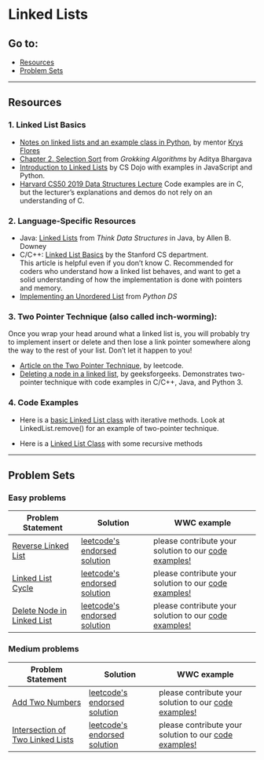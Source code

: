 # Linked Lists

## Go to:
 * [Resources](#resources)
 * [Problem Sets](#problem-sets)

___

## Resources

### 1. Linked List Basics
* [Notes on linked lists and an example class in Python](https://github.com/rogue0137/practice/blob/master/data_structure_info/linked_lists/linked_lists.md), by mentor [Krys Flores](https://www.krysflores.com)
* [Chapter 2. Selection Sort](https://livebook.manning.com/book/grokking-algorithms/chapter-2/) from _Grokking Algorithms_ by Aditya Bhargava
* [Introduction to Linked Lists](https://m.youtube.com/watch?v=WwfhLC16bis) by CS Dojo with examples in JavaScript and Python.
* [Harvard CS50 2019 Data Structures Lecture](https://www.youtube.com/watch?v=4IrUAqYKjIA&list=PLhQjrBD2T381L3iZyDTxRwOBuUt6m1FnW&index=6&t=1823s)
Code examples are in C, but the lecturer’s explanations and demos do not rely on an understanding of C. 

### 2. Language-Specific Resources
* Java: [Linked Lists](http://greenteapress.com/thinkdast/html/thinkdast005.html) from _Think Data Structures_ in Java, by Allen B. Downey
* C/C++: [Linked List Basics](http://cslibrary.stanford.edu/103/LinkedListBasics.pdf) by the Stanford CS department.  
This article is helpful even if you don’t know C. Recommended for coders who understand how a linked list behaves, and want to get a solid understanding of how the implementation is done with pointers and memory. 
* [Implementing an Unordered List](https://runestone.academy/runestone/books/published/pythonds/BasicDS/ImplementinganUnorderedListLinkedLists.html) from _Python DS_

### 3. Two Pointer Technique (also called inch-worming):
Once you wrap your head around what a linked list is, you will probably try to implement insert or delete and then lose a link pointer somewhere along the way to the rest of your list. 
Don’t let it happen to you!  
* [Article on the Two Pointer Technique](https://leetcode.com/articles/two-pointer-technique/#), by leetcode.  
* [Deleting a node in a linked list](https://www.geeksforgeeks.org/linked-list-set-3-deleting-node/), by geeksforgeeks. Demonstrates two-pointer technique with code examples in C/C++, Java, and Python 3. 

### 4. Code Examples
* Here is a [basic Linked List class](https://github.com/elaguerta/wwcsf-algos/blob/master/code-examples/LinkedLists/LinkedList.py) with iterative methods. Look at LinkedList.remove() for an example of two-pointer technique. 

* Here is a [Linked List Class](https://github.com/elaguerta/wwcsf-algos/blob/master/code-examples/LinkedLists/LinkedListRecursive.py) with some recursive methods
___

## Problem Sets

### Easy problems
Problem Statement | Solution | WWC example
--- | --- | ---
[Reverse Linked List](https://leetcode.com/explore/interview/card/top-interview-questions-easy/93/linked-list/560/) | [leetcode's endorsed solution](https://leetcode.com/explore/interview/card/top-interview-questions-easy/93/linked-list/560/) | please contribute your solution to our [code examples!](https://github.com/elaguerta/wwcsf-algos/tree/master/code-examples/LinkedLists)
[Linked List Cycle](https://leetcode.com/explore/interview/card/top-interview-questions-easy/93/linked-list/773/) | [leetcode's endorsed solution](https://leetcode.com/articles/linked-list-cycle/) | please contribute your solution to our [code examples!](https://github.com/elaguerta/wwcsf-algos/tree/master/code-examples/LinkedLists)
[Delete Node in Linked List](https://leetcode.com/explore/interview/card/top-interview-questions-easy/93/linked-list/553/) | [leetcode's endorsed solution](https://leetcode.com/articles/delete-node-linked-list/#) | please contribute your solution to our [code examples!](https://github.com/elaguerta/wwcsf-algos/tree/master/code-examples/LinkedLists)

### Medium problems
Problem Statement | Solution | WWC example
--- | --- | ---
[Add Two Numbers](https://leetcode.com/explore/interview/card/top-interview-questions-medium/107/linked-list/783/) | [leetcode's endorsed solution](https://leetcode.com/articles/add-two-numbers/#) | please contribute your solution to our [code examples!](https://github.com/elaguerta/wwcsf-algos/tree/master/code-examples/LinkedLists)
[Intersection of Two Linked Lists](https://leetcode.com/explore/interview/card/top-interview-questions-medium/107/linked-list/785/) | [leetcode's endorsed solution](https://leetcode.com/articles/intersection-of-two-linked-lists/#) | please contribute your solution to our [code examples!](https://github.com/elaguerta/wwcsf-algos/tree/master/code-examples/LinkedLists)